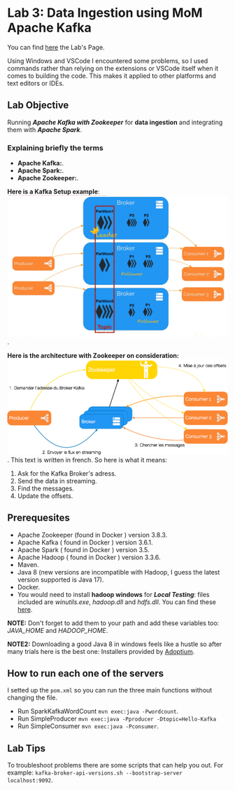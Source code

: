 # Lab 3: Data Ingestion using MoM Apache Kafka

You can find [here](https://insatunisia.github.io/TP-BigData/tp3/) the Lab's Page.

Using Windows and VSCode I encountered some problems, so I used commands rather than relying on the extensions or VSCode itself when it comes to building the code. This makes it applied to other platforms and text editors or IDEs.

## Lab Objective

Running ***Apache Kafka with Zookeeper*** for **data ingestion** and integrating them with ***Apache Spark***.

### Explaining briefly the terms

- **Apache Kafka:**.
- **Apache Spark:**.
- **Apache Zookeeper:**.

**Here is a Kafka Setup example**:
![An example of Kafka](kafkaFlow.png).

**Here is the architecture with Zookeeper on consideration:**
![Zookeeper context](Zookeeper.png).
This text is written in french. So here is what it means:

1. Ask for the Kafka Broker's adress.
2. Send the data in streaming.
3. Find the messages.
4. Update the offsets.

## Prerequesites

- Apache Zookeeper (found in Docker ) version 3.8.3.
- Apache Kafka ( found in Docker ) version 3.6.1.
- Apache Spark ( found in Docker ) version 3.5.
- Apache Hadoop ( found in Docker ) version 3.3.6.
- Maven.
- Java 8 (new versions are incompatible with Hadoop, I guess the latest version supported is Java 17).
- Docker.
- You would need to install **hadoop windows** for ***Local Testing***: files included are *winutils.exe*, *hadoop.dll* and *hdfs.dll*. You can find these [here](https://github.com/cdarlint/winutils).

**NOTE:** Don't forget to add them to your path and add these variables too: *JAVA_HOME* and *HADOOP_HOME*.

**NOTE2:** Downloading a good Java 8 in windows feels like a hustle so after many trials here is the best one: Installers provided by [Adoptium](https://adoptium.net/fr/temurin/releases/?package=jdk&version=8&os=windows&arch=x64).

## How to run each one of the servers

I setted up the `pom.xml` so you can run the three main functions without changing the file.

- Run SparkKafkaWordCount `mvn exec:java -Pwordcount`.
- Run SimpleProducer `mvn exec:java -Pproducer -Dtopic=Hello-Kafka`
- Run SimpleConsumer `mvn exec:java -Pconsumer`.

## Lab Tips

To troubleshoot problems there are some scripts that can help you out. For example: `kafka-broker-api-versions.sh --bootstrap-server localhost:9092`.
